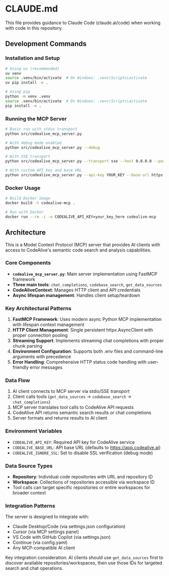 # CLAUDE.md

This file provides guidance to Claude Code (claude.ai/code) when working with code in this repository.

## Development Commands

### Installation and Setup
```bash
# Using uv (recommended)
uv venv
source .venv/bin/activate  # On Windows: .venv\Scripts\activate
uv pip install -e .

# Using pip
python -m venv .venv
source .venv/bin/activate  # On Windows: .venv\Scripts\activate
pip install -e .
```

### Running the MCP Server
```bash
# Basic run with stdio transport
python src/codealive_mcp_server.py

# With debug mode enabled
python src/codealive_mcp_server.py --debug

# With SSE transport
python src/codealive_mcp_server.py --transport sse --host 0.0.0.0 --port 8000

# With custom API key and base URL
python src/codealive_mcp_server.py --api-key YOUR_KEY --base-url https://custom.url
```

### Docker Usage
```bash
# Build Docker image
docker build -t codealive-mcp .

# Run with Docker
docker run --rm -i -e CODEALIVE_API_KEY=your_key_here codealive-mcp
```

## Architecture

This is a Model Context Protocol (MCP) server that provides AI clients with access to CodeAlive's semantic code search and analysis capabilities.

### Core Components

- **`codealive_mcp_server.py`**: Main server implementation using FastMCP framework
- **Three main tools**: `chat_completions`, `codebase_search`, `get_data_sources`
- **CodeAliveContext**: Manages HTTP client and API credentials
- **Async lifespan management**: Handles client setup/teardown

### Key Architectural Patterns

1. **FastMCP Framework**: Uses modern async Python MCP implementation with lifespan context management
2. **HTTP Client Management**: Single persistent httpx.AsyncClient with proper connection pooling
3. **Streaming Support**: Implements streaming chat completions with proper chunk parsing
4. **Environment Configuration**: Supports both .env files and command-line arguments with precedence
5. **Error Handling**: Comprehensive HTTP status code handling with user-friendly error messages

### Data Flow

1. AI client connects to MCP server via stdio/SSE transport
2. Client calls tools (`get_data_sources` → `codebase_search` → `chat_completions`)
3. MCP server translates tool calls to CodeAlive API requests
4. CodeAlive API returns semantic search results or chat completions
5. Server formats and returns results to AI client

### Environment Variables

- `CODEALIVE_API_KEY`: Required API key for CodeAlive service
- `CODEALIVE_BASE_URL`: API base URL (defaults to https://app.codealive.ai)
- `CODEALIVE_IGNORE_SSL`: Set to disable SSL verification (debug mode)

### Data Source Types

- **Repository**: Individual code repositories with URL and repository ID
- **Workspace**: Collections of repositories accessible via workspace ID
- Tool calls can target specific repositories or entire workspaces for broader context

### Integration Patterns

The server is designed to integrate with:
- Claude Desktop/Code (via settings.json configuration)
- Cursor (via MCP settings panel)
- VS Code with GitHub Copilot (via settings.json)
- Continue (via config.yaml)
- Any MCP-compatible AI client

Key integration consideration: AI clients should use `get_data_sources` first to discover available repositories/workspaces, then use those IDs for targeted search and chat operations.